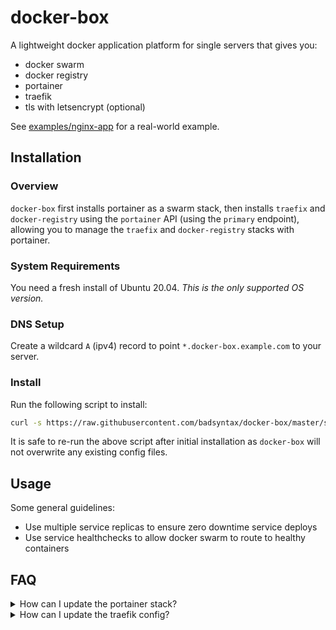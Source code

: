 # docker-box

A lightweight docker application platform for single servers that gives you:

- docker swarm
- docker registry
- portainer
- traefik
- tls with letsencrypt (optional)

See [examples/nginx-app](./examples/nginx-app) for a real-world example.

## Installation

### Overview

`docker-box` first installs portainer as a swarm stack, then installs `traefix` and `docker-registry` using the `portainer` API (using the `primary` endpoint), allowing you to manage the `traefix` and `docker-registry` stacks with portainer.

### System Requirements

You need a fresh install of Ubuntu 20.04. _This is the only supported OS version._

### DNS Setup

Create a wildcard `A` (ipv4) record to point `*.docker-box.example.com` to your server.

### Install

Run the following script to install:

```bash
curl -s https://raw.githubusercontent.com/badsyntax/docker-box/master/setup.sh | sudo -E bash
```

It is safe to re-run the above script after initial installation as `docker-box` will not overwrite any existing config files.

## Usage

Some general guidelines:

- Use multiple service replicas to ensure zero downtime service deploys
- Use service healthchecks to allow docker swarm to route to healthy containers

## FAQ

<details><summary>How can I update the portainer stack?</summary>
  
Edit `/root/docker-box/conf/portainer-stack.yml` and update the stack with `docker stack deploy -c "/root/docker-box/conf/portainer-stack.yml" portainer` (or re-run the intallation script).
  
</details>

<details><summary>How can I update the traefik config?</summary>

By default `traefik` config is set in the stack file as cli flags, but `/etc/traefik` is also mounted as a volume, so you have 2 options:

1. Update the cli flags in the `traefik` stack file, or
2. Create a config file at location `/var/lib/docker/volumes/traefik_etc/_data/traefik.yml`

</details>
